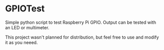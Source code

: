 # GPIOTest
Simple python script to test Raspberry Pi GPIO. 
Output can be tested with an LED or multimeter.

This project wasn't planned for distribution, but feel free to use and modify it as you neeed.
